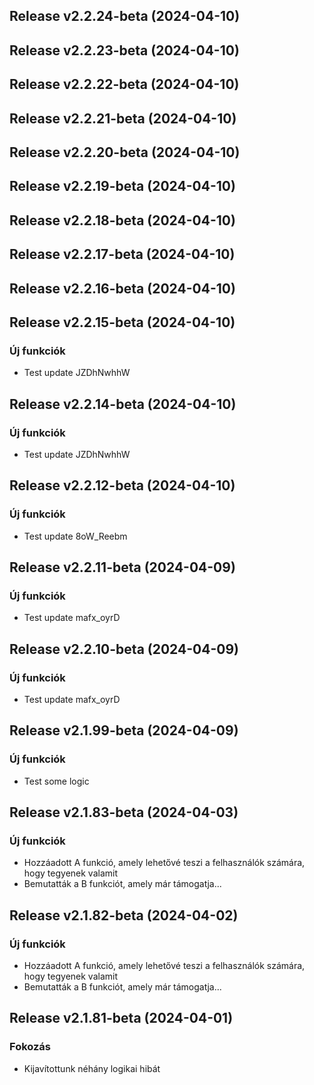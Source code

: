 ## Release v2.2.24-beta (2024-04-10)

## Release v2.2.23-beta (2024-04-10)

## Release v2.2.22-beta (2024-04-10)

## Release v2.2.21-beta (2024-04-10)

## Release v2.2.20-beta (2024-04-10)

## Release v2.2.19-beta (2024-04-10)

## Release v2.2.18-beta (2024-04-10)

## Release v2.2.17-beta (2024-04-10)

## Release v2.2.16-beta (2024-04-10)

## Release v2.2.15-beta (2024-04-10)

### Új funkciók

- Test update JZDhNwhhW

## Release v2.2.14-beta (2024-04-10)

### Új funkciók

- Test update JZDhNwhhW

## Release v2.2.12-beta (2024-04-10)

### Új funkciók

- Test update 8oW_Reebm

## Release v2.2.11-beta (2024-04-09)

### Új funkciók

- Test update mafx_oyrD

## Release v2.2.10-beta (2024-04-09)

### Új funkciók

- Test update mafx_oyrD

## Release v2.1.99-beta (2024-04-09)

### Új funkciók

- Test some logic

## Release v2.1.83-beta (2024-04-03)

### Új funkciók

- Hozzáadott A funkció, amely lehetővé teszi a felhasználók számára, hogy tegyenek valamit
- Bemutatták a B funkciót, amely már támogatja...

## Release v2.1.82-beta (2024-04-02)

### Új funkciók

- Hozzáadott A funkció, amely lehetővé teszi a felhasználók számára, hogy tegyenek valamit
- Bemutatták a B funkciót, amely már támogatja...

## Release v2.1.81-beta (2024-04-01)

### Fokozás

- Kijavítottunk néhány logikai hibát
